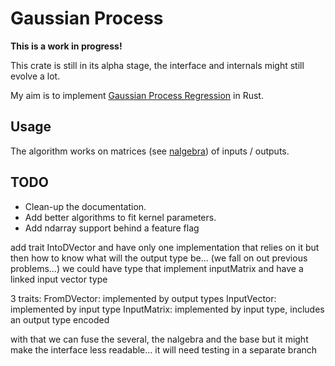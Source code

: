 # Gaussian Process

**This is a work in progress!**

This crate is still in its alpha stage, the interface and internals might still evolve a lot.

My aim is to implement [Gaussian Process Regression](https://en.wikipedia.org/wiki/Gaussian_process) in Rust.

## Usage

The algorithm works on matrices (see [nalgebra](https://www.nalgebra.org/quick_reference/)) of inputs / outputs.

## TODO

- Clean-up the documentation.
- Add better algorithms to fit kernel parameters.
- Add ndarray support behind a feature flag

add trait IntoDVector
and have only one implementation that relies on it
but then how to know what will the output type be... (we fall on out previous problems...)
we could have type that implement inputMatrix and have a linked input vector type

3 traits:
FromDVector: implemented by output types
InputVector: implemented by input type
InputMatrix: implemented by input type, includes an output type encoded

with that we can fuse the several, the nalgebra and the base
but it might make the interface less readable... it will need testing in a separate branch
